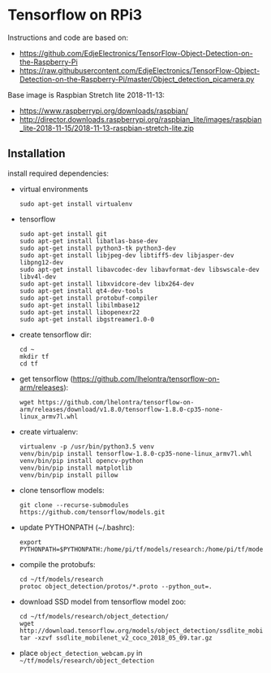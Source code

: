 # Tensorflow on RPi3

Instructions and code are based on:

* https://github.com/EdjeElectronics/TensorFlow-Object-Detection-on-the-Raspberry-Pi
* https://raw.githubusercontent.com/EdjeElectronics/TensorFlow-Object-Detection-on-the-Raspberry-Pi/master/Object_detection_picamera.py

Base image is Raspbian Stretch lite 2018-11-13:

* https://www.raspberrypi.org/downloads/raspbian/
* http://director.downloads.raspberrypi.org/raspbian_lite/images/raspbian_lite-2018-11-15/2018-11-13-raspbian-stretch-lite.zip

## Installation

install required dependencies:

* virtual environments

  ```
  sudo apt-get install virtualenv
  ```

* tensorflow

  ```
  sudo apt-get install git
  sudo apt-get install libatlas-base-dev
  sudo apt-get install python3-tk python3-dev
  sudo apt-get install libjpeg-dev libtiff5-dev libjasper-dev libpng12-dev
  sudo apt-get install libavcodec-dev libavformat-dev libswscale-dev libv4l-dev
  sudo apt-get install libxvidcore-dev libx264-dev
  sudo apt-get install qt4-dev-tools
  sudo apt-get install protobuf-compiler
  sudo apt-get install libilmbase12
  sudo apt-get install libopenexr22
  sudo apt-get install ibgstreamer1.0-0
  ```

* create tensorflow dir:

  ```
  cd ~
  mkdir tf
  cd tf
  ```

* get tensorflow (https://github.com/lhelontra/tensorflow-on-arm/releases):

  ```
  wget https://github.com/lhelontra/tensorflow-on-arm/releases/download/v1.8.0/tensorflow-1.8.0-cp35-none-linux_armv7l.whl
  ```

* create virtualenv:

  ```
  virtualenv -p /usr/bin/python3.5 venv
  venv/bin/pip install tensorflow-1.8.0-cp35-none-linux_armv7l.whl
  venv/bin/pip install opencv-python
  venv/bin/pip install matplotlib
  venv/bin/pip install pillow
  ```

* clone tensorflow models:

  ```
  git clone --recurse-submodules https://github.com/tensorflow/models.git
  ```

* update PYTHONPATH (~/.bashrc):

  ```
  export PYTHONPATH=$PYTHONPATH:/home/pi/tf/models/research:/home/pi/tf/models/research/slim
  ```

* compile the protobufs:

  ```
  cd ~/tf/models/research
  protoc object_detection/protos/*.proto --python_out=.
  ```

* download SSD model from tensorflow model zoo:

  ```
  cd ~/tf/models/research/object_detection/
  wget http://download.tensorflow.org/models/object_detection/ssdlite_mobilenet_v2_coco_2018_05_09.tar.gz
  tar -xzvf ssdlite_mobilenet_v2_coco_2018_05_09.tar.gz
  ```

* place `object_detection_webcam.py` in `~/tf/models/research/object_detection`

